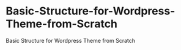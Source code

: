 # Basic-Structure-for-Wordpress-Theme-from-Scratch
Basic Structure for Wordpress Theme from Scratch
